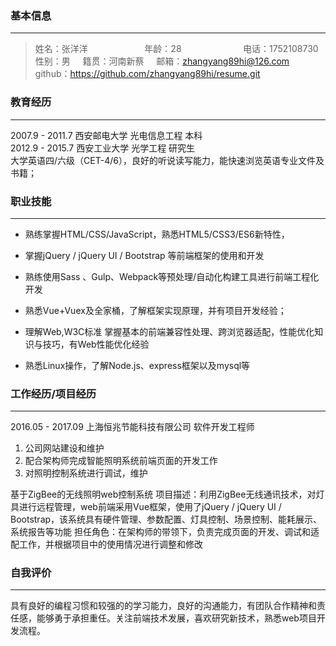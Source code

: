 
### 基本信息
---
> 姓名：张洋洋                        年龄：28                         电话：1752108730
性别：男                            籍贯：河南新蔡                   邮箱：zhangyang89hi@126.com  
github：https://github.com/zhangyang89hi/resume.git  

### 教育经历
---
> 
2007.9 - 2011.7	西安邮电大学	光电信息工程	本科  
2012.9 - 2015.7	西安工业大学	光学工程	研究生  
大学英语四/六级（CET-4/6），良好的听说读写能力，能快速浏览英语专业文件及书籍；

### 职业技能
---
+ 熟练掌握HTML/CSS/JavaScript，熟悉HTML5/CSS3/ES6新特性，

+ 掌握jQuery / jQuery UI / Bootstrap 等前端框架的使用和开发

+ 熟练使用Sass 、Gulp、Webpack等预处理/自动化构建工具进行前端工程化开发

+ 熟悉Vue+Vuex及全家桶，了解框架实现原理，并有项目开发经验；

+ 理解Web,W3C标准 掌握基本的前端兼容性处理、跨浏览器适配，性能优化知识与技巧，有Web性能优化经验

+ 熟悉Linux操作，了解Node.js、express框架以及mysql等
### 工作经历/项目经历
---
2016.05 - 2017.09          上海恒兆节能科技有限公司            软件开发工程师
1. 公司网站建设和维护
2. 配合架构师完成智能照明系统前端页面的开发工作
3. 对照明控制系统进行调试，维护

基于ZigBee的无线照明web控制系统
项目描述：利用ZigBee无线通讯技术，对灯具进行远程管理，web前端采用Vue框架，使用了jQuery / jQuery UI / Bootstrap，该系统具有硬件管理、参数配置、灯具控制、场景控制、能耗展示、系统报告等功能
担任角色：在架构师的带领下，负责完成页面的开发、调试和适配工作，并根据项目中的使用情况进行调整和修改

### 自我评价
---
具有良好的编程习惯和较强的的学习能力，良好的沟通能力，有团队合作精神和责任感，能够勇于承担重任。关注前端技术发展，喜欢研究新技术，熟悉web项目开发流程。
